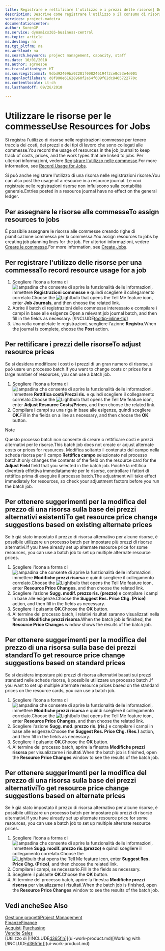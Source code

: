 ```yaml
---
title: Registrare e rettificare l'utilizzo e i prezzi delle risorse| Documenti Microsoft
description: Descrive come registrare l'utilizzo o il consumo di risorse associato a una commessa, per tenere traccia e gestire i costi, i prezzi e i tipi di lavoro.
services: project-madeira
documentationcenter: 
author: SorenGP
ms.service: dynamics365-business-central
ms.topic: article
ms.devlang: na
ms.tgt_pltfrm: na
ms.workload: na
ms.search.keywords: project management, capacity, staff
ms.date: 10/01/2018
ms.author: sgroespe
ms.translationtype: HT
ms.sourcegitcommit: 9dbd92409ba02281f008246194f3ce0c53e4e001
ms.openlocfilehash: d8f900e61628960f2a64f609f62dc8465722770c
ms.contentlocale: it-ch
ms.lasthandoff: 09/28/2018

---
```

# <a name="use-resources-for-jobs"></a><span data-ttu-id="94a90-103">Utilizzare le risorse per le commesse</span><span class="sxs-lookup"><span data-stu-id="94a90-103">Use Resources for Jobs</span></span>
<span data-ttu-id="94a90-104">Si registra l'utilizzo di risorse nelle registrazioni commesse per tenere traccia dei costi, dei prezzi e dei tipi di lavoro che sono collegati alle commesse.</span><span class="sxs-lookup"><span data-stu-id="94a90-104">You record the usage of resources in the job journal to keep track of costs, prices, and the work types that are linked to jobs.</span></span> <span data-ttu-id="94a90-105">Per ulteriori informazioni, vedere [Registrare l'utilizzo nelle commesse](projects-how-record-job-usage.md).</span><span class="sxs-lookup"><span data-stu-id="94a90-105">For more information, see [Record Usage for Jobs](projects-how-record-job-usage.md).</span></span>

<span data-ttu-id="94a90-106">Si può anche registrare l'utilizzo di una risorsa nelle registrazioni risorse.</span><span class="sxs-lookup"><span data-stu-id="94a90-106">You can also post the usage of a resource in a resource journal.</span></span> <span data-ttu-id="94a90-107">Le voci registrate nelle registrazioni risorse non influiscono sulla contabilità generale.</span><span class="sxs-lookup"><span data-stu-id="94a90-107">Entries posted in a resource journal have no effect on the general ledger.</span></span>

## <a name="to-assign-resources-to-jobs"></a><span data-ttu-id="94a90-108">Per assegnare le risorse alle commesse</span><span class="sxs-lookup"><span data-stu-id="94a90-108">To assign resources to jobs</span></span>
<span data-ttu-id="94a90-109">È possibile assegnare le risorse alle commesse creando righe di pianificazione commessa per la commessa.</span><span class="sxs-lookup"><span data-stu-id="94a90-109">You assign resources to jobs by creating job planning lines for the job.</span></span> <span data-ttu-id="94a90-110">Per ulteriori informazioni, vedere [Creare le commesse](projects-how-create-jobs.md).</span><span class="sxs-lookup"><span data-stu-id="94a90-110">For more information, see [Create Jobs](projects-how-create-jobs.md).</span></span>

## <a name="to-record-resource-usage-for-a-job"></a><span data-ttu-id="94a90-111">Per registrare l'utilizzo delle risorse per una commessa</span><span class="sxs-lookup"><span data-stu-id="94a90-111">To record resource usage for a job</span></span>
1. <span data-ttu-id="94a90-112">Scegliere l'icona a forma di ![lampadina che consente di aprire la funzionalità delle informazioni](media/ui-search/search_small.png "Informazioni sull'operazione che si desidera eseguire"), immettere **Registrazioni commesse** e quindi scegliere il collegamento correlato.</span><span class="sxs-lookup"><span data-stu-id="94a90-112">Choose the ![Lightbulb that opens the Tell Me feature](media/ui-search/search_small.png "Tell me what you want to do") icon, enter **Job Journals**, and then choose the related link.</span></span>
2. <span data-ttu-id="94a90-113">Aprire il batch di registrazioni delle commesse interessato e compilare i campi in base alle esigenze.</span><span class="sxs-lookup"><span data-stu-id="94a90-113">Open a relevant job journal batch, and then fill in the fields as necessary.</span></span> [!INCLUDE[tooltip-inline-tip](includes/tooltip-inline-tip_md.md)]
3. <span data-ttu-id="94a90-114">Una volta completate le registrazioni, scegliere l'azione **Registra**.</span><span class="sxs-lookup"><span data-stu-id="94a90-114">When the journal is complete, choose the **Post** action.</span></span>

## <a name="to-adjust-resource-prices"></a><span data-ttu-id="94a90-115">Per rettificare i prezzi delle risorse</span><span class="sxs-lookup"><span data-stu-id="94a90-115">To adjust resource prices</span></span>
<span data-ttu-id="94a90-116">Se si desidera modificare i costi o i prezzi di un gran numero di risorse, si può usare un processo batch.</span><span class="sxs-lookup"><span data-stu-id="94a90-116">If you want to change costs or prices for a large number of resources, you can use a batch job.</span></span>  

1. <span data-ttu-id="94a90-117">Scegliere l'icona a forma di ![lampadina che consente di aprire la funzionalità delle informazioni](media/ui-search/search_small.png "Informazioni sull'operazione che si desidera eseguire"), immettere **Rettifica costi/Prezzi ris.** e quindi scegliere il collegamento correlato.</span><span class="sxs-lookup"><span data-stu-id="94a90-117">Choose the ![Lightbulb that opens the Tell Me feature](media/ui-search/search_small.png "Tell me what you want to do") icon, enter **Adjust Resource Costs/Prices**, and then choose the related link.</span></span>
2. <span data-ttu-id="94a90-118">Compilare i campi su una riga in base alle esigenze, quindi scegliere **OK**.</span><span class="sxs-lookup"><span data-stu-id="94a90-118">Fill in the fields on a line as necessary, and then choose the **OK** button.</span></span>

> [!NOTE]  
>   <span data-ttu-id="94a90-119">Questo processo batch non consente di creare o rettificare costi e prezzi alternativi per le risorse.</span><span class="sxs-lookup"><span data-stu-id="94a90-119">This batch job does not create or adjust alternate costs or prices for resources.</span></span> <span data-ttu-id="94a90-120">Modifica soltanto il contenuto del campo nella scheda risorsa per il campo **Rettifica campo** selezionato nel processo batch.</span><span class="sxs-lookup"><span data-stu-id="94a90-120">It only changes the contents of the field on the resource card for the **Adjust Field** field that you selected in the batch job.</span></span> <span data-ttu-id="94a90-121">Poiché la rettifica diventerà effettiva immediatamente per le risorse, controllare i fattori di rettifica prima di eseguire il processo batch.</span><span class="sxs-lookup"><span data-stu-id="94a90-121">The adjustment will take effect immediately for resources, so check your adjustment factors before you run the batch job.</span></span>

## <a name="to-get-resource-price-change-suggestions-based-on-existing-alternate-prices"></a><span data-ttu-id="94a90-122">Per ottenere suggerimenti per la modifica del prezzo di una risorsa sulla base dei prezzi alternativi esistenti</span><span class="sxs-lookup"><span data-stu-id="94a90-122">To get resource price change suggestions based on existing alternate prices</span></span>
<span data-ttu-id="94a90-123">Se è già stato impostato il prezzo di risorsa alternativo per alcune risorse, è possibile utilizzare un processo batch per impostare più prezzi di risorse alternativi.</span><span class="sxs-lookup"><span data-stu-id="94a90-123">If you have already set up alternate resource price for some resources, you can use a batch job to set up multiple alternate resource prices.</span></span>

1. <span data-ttu-id="94a90-124">Scegliere l'icona a forma di ![lampadina che consente di aprire la funzionalità delle informazioni](media/ui-search/search_small.png "Informazioni sull'operazione che si desidera eseguire"), immettere **Modifiche prezzi risorsa** e quindi scegliere il collegamento correlato.</span><span class="sxs-lookup"><span data-stu-id="94a90-124">Choose the ![Lightbulb that opens the Tell Me feature](media/ui-search/search_small.png "Tell me what you want to do") icon, enter **Resource Price Changes**, and then choose the related link.</span></span>
2. <span data-ttu-id="94a90-125">Scegliere l'azione **Sugg. modif. prezzo ris. (prezzo)** e compilare i campi in base alle esigenze.</span><span class="sxs-lookup"><span data-stu-id="94a90-125">Choose the **Suggest Res. Price Chg. (Price)** action, and then fill in the fields as necessary.</span></span>
3. <span data-ttu-id="94a90-126">Scegliere il pulsante **OK**.</span><span class="sxs-lookup"><span data-stu-id="94a90-126">Choose the **OK** button.</span></span>  
4. <span data-ttu-id="94a90-127">Al termine del processo batch, i relativi risultati saranno visualizzati nella finestra **Modifiche prezzi risorsa**.</span><span class="sxs-lookup"><span data-stu-id="94a90-127">When the batch job is finished, the **Resource Price Changes** window shows the results of the batch job.</span></span>

## <a name="to-get-resource-price-change-suggestions-based-on-standard-prices"></a><span data-ttu-id="94a90-128">Per ottenere suggerimenti per la modifica del prezzo di una risorsa sulla base dei prezzi standard</span><span class="sxs-lookup"><span data-stu-id="94a90-128">To get resource price change suggestions based on standard prices</span></span>
<span data-ttu-id="94a90-129">Se si desidera impostare più prezzi di risorsa alternativi basati sui prezzi standard nelle schede risorse, è possibile utilizzare un processo batch .</span><span class="sxs-lookup"><span data-stu-id="94a90-129">If you want to set up multiple alternate resource prices based on the standard prices on the resource cards, you can use a batch job.</span></span>  

1. <span data-ttu-id="94a90-130">Scegliere l'icona a forma di ![lampadina che consente di aprire la funzionalità delle informazioni](media/ui-search/search_small.png "Informazioni sull'operazione che si desidera eseguire"), immettere **Modifiche prezzi risorsa** e quindi scegliere il collegamento correlato.</span><span class="sxs-lookup"><span data-stu-id="94a90-130">Choose the ![Lightbulb that opens the Tell Me feature](media/ui-search/search_small.png "Tell me what you want to do") icon, enter **Resource Price Changes**, and then choose the related link.</span></span>
2. <span data-ttu-id="94a90-131">Scegliere l'azione **Sugg. mod. prezzo ris. (ris.)** e compilare i campi in base alle esigenze.</span><span class="sxs-lookup"><span data-stu-id="94a90-131">Choose the **Suggest Res. Price Chg. (Res.)** action, and then fill in the fields as necessary.</span></span>  
3. <span data-ttu-id="94a90-132">Scegliere il pulsante **OK**.</span><span class="sxs-lookup"><span data-stu-id="94a90-132">Choose the **OK** button.</span></span>  
4. <span data-ttu-id="94a90-133">Al termine del processo batch, aprire la finestra **Modifiche prezzi risorsa** per visualizzarne i risultati.</span><span class="sxs-lookup"><span data-stu-id="94a90-133">When the batch job is finished, open the **Resource Price Changes** window to see the results of the batch job.</span></span>

## <a name="to-get-resource-price-change-suggestions-based-on-alternate-prices"></a><span data-ttu-id="94a90-134">Per ottenere suggerimenti per la modifica del prezzo di una risorsa sulla base dei prezzi alternativi</span><span class="sxs-lookup"><span data-stu-id="94a90-134">To get resource price change suggestions based on alternate prices</span></span>
<span data-ttu-id="94a90-135">Se è già stato impostato il prezzo di risorsa alternativo per alcune risorse, è possibile utilizzare un processo batch per impostare più prezzi di risorse alternativi.</span><span class="sxs-lookup"><span data-stu-id="94a90-135">If you have already set up alternate resource price for some resources, you can use a batch job to set up multiple alternate resource prices.</span></span>

1. <span data-ttu-id="94a90-136">Scegliere l'icona a forma di ![lampadina che consente di aprire la funzionalità delle informazioni](media/ui-search/search_small.png "Informazioni sull'operazione che si desidera eseguire"), immettere **Sugg. modif. prezzo ris.(prezzo)** e quindi scegliere il collegamento correlato.</span><span class="sxs-lookup"><span data-stu-id="94a90-136">Choose the ![Lightbulb that opens the Tell Me feature](media/ui-search/search_small.png "Tell me what you want to do") icon, enter **Suggest Res. Price Chg. (Price)**, and then choose the related link.</span></span>  
2. <span data-ttu-id="94a90-137">Compilare i campi, se necessario.</span><span class="sxs-lookup"><span data-stu-id="94a90-137">Fill in the fields as necessary.</span></span>
3. <span data-ttu-id="94a90-138">Scegliere il pulsante **OK**.</span><span class="sxs-lookup"><span data-stu-id="94a90-138">Choose the **OK** button.</span></span>  
4. <span data-ttu-id="94a90-139">Al termine del processo batch, aprire la finestra **Modifiche prezzi risorsa** per visualizzarne i risultati.</span><span class="sxs-lookup"><span data-stu-id="94a90-139">When the batch job is finished, open the **Resource Price Changes** window to see the results of the batch job.</span></span>

## <a name="see-also"></a><span data-ttu-id="94a90-140">Vedi anche</span><span class="sxs-lookup"><span data-stu-id="94a90-140">See Also</span></span>
[<span data-ttu-id="94a90-141">Gestione progetti</span><span class="sxs-lookup"><span data-stu-id="94a90-141">Project Management</span></span>](projects-manage-projects.md)  
[<span data-ttu-id="94a90-142">Finanze</span><span class="sxs-lookup"><span data-stu-id="94a90-142">Finance</span></span>](finance.md)  
<span data-ttu-id="94a90-143">[Acquisti](purchasing-manage-purchasing.md)       </span><span class="sxs-lookup"><span data-stu-id="94a90-143">[Purchasing](purchasing-manage-purchasing.md)       </span></span>  
<span data-ttu-id="94a90-144">[Vendite](sales-manage-sales.md)   </span><span class="sxs-lookup"><span data-stu-id="94a90-144">[Sales](sales-manage-sales.md)   </span></span>  
<span data-ttu-id="94a90-145">[Utilizzo di [!INCLUDE[d365fin](includes/d365fin_md.md)]](ui-work-product.md)</span><span class="sxs-lookup"><span data-stu-id="94a90-145">[Working with [!INCLUDE[d365fin](includes/d365fin_md.md)]](ui-work-product.md)</span></span>  

